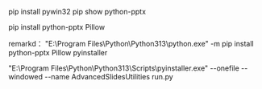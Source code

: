 pip install pywin32
pip show python-pptx

pip install python-pptx Pillow

remarkd：
"E:\Program Files\Python\Python313\python.exe" -m pip install python-pptx Pillow pyinstaller


"E:\Program Files\Python\Python313\Scripts\pyinstaller.exe" --onefile --windowed --name AdvancedSlidesUtilities run.py
